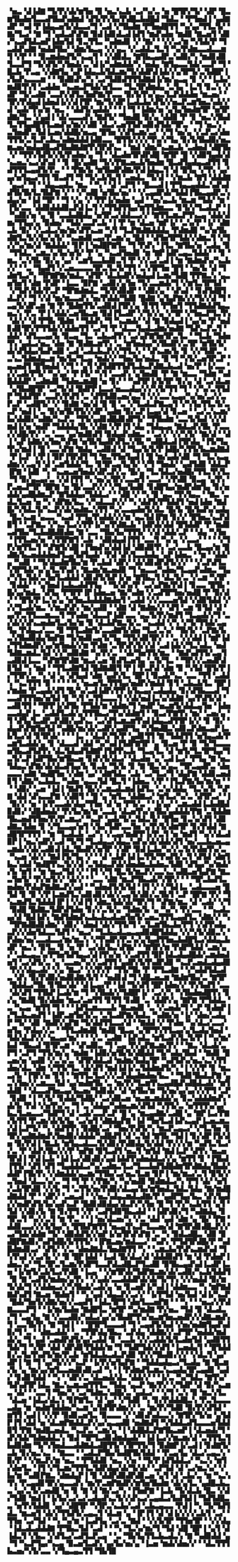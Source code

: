 ▝▅▃▝▟▐▟▇▝▜▞▛▞▟▞▆▜▅▝▉▝▅▃▚▃▙▝▃▞▚▞▃▝▅▝█▜▛▞▜▞▝▟▛▝█▃▆▜▙▟▅▜▃▃▟▜▙▟▚▟▆▟▝▟▜▞▛▞▙▞▛▟█▃▙▟█▟▝▜▟▃▝▝▛▜▅▟▐▝▄▟▇▟▛▝▚▟▝▛▐▟▄▃▅▜▞▟▃▃▞▜▝▃▟▝▞▜▙▟▆▝▛▜▅▟█▜▜▝▚▞▄▞▜▜▃▜▞▝▇▞▜▃▞▝▇▝▜▝▄▟▃▟▚▛▇▝▉▟▐▟▊▟▃▟▐▟▜▝▆▟▚▟▅▝▆▟▉▝▇▃▅▜▝▟▊▞▚▃▟▜▟▃▅▛▐▟▅▜▟▝▊▃▜▜▃▝▚▟▆▟▊▝▞▝▇▞▝▝▞▞▃▞▆▝▚▜▟▞▛▝▜▃▟▟▚▟▇▝▅▟▟▜▙▞▝▟▆▞▙▃▄▝▞▞▄▃▝▞▃▟▟▃▜▃▜▝▚▞▛▟▆▃▃▟▃▃▆▜▝▞▛▝▝▝▉▃▆▟▅▟▜▞▚▃▄▜▝▝▞▟▉▟▃▝▇▜▙▃▄▟▛▃▚▟▉▞▚▝▆▟▊▟▉▜▃▃▛▜▝▜▞▟▜▞▚▜▅▟▞▃▝▟▐▞▚▟▆▟▟▞▚▝▅▟▄▝▇▜▄▃▃▜▟▞▃▃▛▝▜▝█▃▙▝▛▃▄▝▞▟▇▜▄▝▄▛▐▟▄▃▙▜▟▃▆▞▜▞▟▟▛▟▐▟▞▞▄▜▛▜▞▃▜▟█▛▐▞▙▟▚▃▃▃▆▝▝▝▉▟▉▟▚▞▚▝▃▞▜▟▉▟▜▜▜▟▇▟▐▞▆▞▄▃▄▝▊▝▞▝▐▃▙▞▆▟▉▜▚▜▝▃▟▟▅▝▚▃▅▃▛▜▟▞▅▜▃▃▝▜▃▜▛▟▆▟▄▝▃▜▄▝▐▃▜▝▊▃▚▝▞▟▛▝▜▞▃▟▇▝▃▃▛▞▟▜▃▜▅▛▇▞▛▃▃▝▉▞▙▜▚▞▄▃▜▃▛▟▟▟▅▝▆▃▅▞▝▜▛▞▛▟▄▟▐▟▅▟▐▞▞▟▐▜▛▝▆▞▜▞▟▛▐▃▟▃▙▞▟▜▞▞▅▃▛▃▆▜▅▃▚▟▞▞▟▝▄▟▞▜▚▞▆▝▅▃▝▝▟▟▜▞▄▟▟▞▝▝▐▝▜▝▐▟▆▞▅▝▄▜▄▜▅▟▆▜▛▝▅▜▛▟▇▞▜▃▝▞▄▟▐▝▟▞▃▃▃▟▚▝▇▟▜▞▝▜▅▟█▝▉▞▄▝▟▟▉▝▛▝▊▝▅▃▚▜▙▟▜▃▜▜▄▟█▜▜▃▅▟▚▞▆▞▞▟▉▝▟▃▞▃▅▜▜▟▚▟▊▟▜▟▞▜▛▃▝▝▜▝▅▃▚▝▃▜▅▟▛▃▜▟▐▃▅▞▟▟█▞▅▃▄▝█▜▅▝▞▟▜▃▆▞▃▞▝▞▜▝▅▞▄▝▞▃▛▃▞▟▅▜▜▜▞▃▜▃▛▃▙▃▚▟▆▟▟▟▐▟▉▃▃▝█▜▜▞▞▞▞▜▚▞▞▜▄▝▊▞▙▜▙▟▉▞▅▃▆▃▅▞▅▟▄▟█▃▟▜▙▟▇▟▇▜▚▜▛▟▚▃▝▝▆▟▝▟▆▞▚▃▆▃▙▝▃▟▅▟▝▟█▜▙▝▞▝▜▜▚▜▟▜▞▞▙▜▚▟▅▞▄▝▜▝▝▟▃▟▅▜▛▟▛▟█▝▇▜▛▝█▝▞▟▉▜▄▟▞▟▚▃▅▃▚▃▞▟▚▟▝▝▊▝█▞▄▟▇▝▜▞▞▛▇▃▅▃▙▜▅▟▆▝█▃▟▜▄▟▄▃▟▜▜▝▊▟▜▜▜▃▄▟▜▞▛▃▝▝▝▛▇▞▙▝▆▜▙▟▛▟▇▞▛▟▐▟▄▃▜▝▟▝█▜▄▝▞▜▚▝▄▞▄▞▅▜▄▃▞▜▜▝▉▃▟▜▝▜▝▜▞▃▙▜▄▜▝▃▅▟▃▝▜▞▟▝▝▞▆▃▙▝▇▜▝▟▟▟▇▝▄▃▞▝▜▝▝▟▄▃▄▟▃▝▆▃▝▝▚▝▝▟▝▃▛▜▝▝█▃▃▟▐▝▛▜▄▃▄▟▟▃▚▟▚▟▟▜▙▜▙▜▃▜▙▛▇▝▞▝▝▞▚▟█▝▅▜▙▞▅▞▝▝▞▃▄▟▛▟▞▜▟▟▐▜▙▃▄▟▛▃▚▟▄▞▅▝▐▟▝▜▛▝▝▜▝▞▄▝▞▝▛▛▐▞▅▟▅▝▄▟▝▝▅▞▄▃▙▝▆▃▆▝▜▟▞▝▆▝▐▜▞▃▃▝▟▟▉▟▟▟▉▃▛▟▐▃▜▝▞▜▜▟▜▜▄▞▆▜▜▟▆▃▃▝▊▜▞▞▜▃▟▃▛▝▐▝▚▟▉▞▅▝▄▝▉▝▃▃▙▟█▟▄▝▅▜▛▃▞▟▟▃▃▞▞▝▇▜▜▃▆▃▛▜▚▃▄▝▟▟▞▟▆▞▜▜▄▞▄▝▉▟▅▞▝▜▟▞▃▃▛▃▙▝▐▝▛▝▆▝▟▃▅▝▆▛▐▞▝▃▚▞▛▝▐▞▝▟▇▃▙▝▉▞▝▞▃▟▃▞▅▞▆▞▟▜▚▃▅▝▚▜▝▜▃▛▇▟▇▟▟▟▄▝▛▟▆▟▉▝▚▞▅▜▙▟▇▜▃▜▞▞▙▞▄▜▞▝▚▃▆▟▊▃▄▞▛▃▆▞▄▝█▟▝▝▟▜▅▜▛▜▟▞▞▟▆▃▜▝▞▜▞▞▚▞▆▞▟▝▇▟▟▟▞▝▊▛▐▝▅▟█▛▇▜▃▝▜▝▛▟▚▝▐▜▃▝▇▜▙▞▅▝▃▟▄▝▉▝▜▜▟▃▝▃▆▃▚▞▙▞▅▜▞▝▛▝▄▝▚▃▟▜▅▟▊▝▆▝▇▛▐▟▛▃▄▃▜▟▟▞▝▝▊▝▆▃▝▃▚▜▙▝▉▞▄▝▄▞▝▃▆▜▃▃▙▟▊▃▜▝▛▝▞▞▃▞▃▟▐▝▆▝▇▟▆▟▚▞▚▃▙▞▞▝▝▃▝▜▄▟▜▝▞▃▅▃▃▃▃▜▛▃▜▃▜▞▜▜▝▃▚▜▛▜▅▝█▜▝▝▅▞▙▝▟▝▜▟▆▜▃▞▚▝▜▛▇▛▇▞▆▟▃▝▟▜▛▝▟▃▙▟▛▞▅▟▄▟▐▃▆▞▜▟█▝▛▛▇▃▚▝▄▃▅▜▅▜▝▟▆▝▛▟▛▝▐▃▃▝▉▛▇▝▃▟▊▞▄▜▅▝▜▞▃▃▆▟▞▜▝▞▆▜▃▜▛▜▟▝▝▞▜▟▚▜▟▞▛▃▛▝▜▛▇▟▆▟▃▝▜▞▛▟▉▟▛▝▝▟▉▞▄▝▝▟▚▟▝▝▊▟▜▟█▜▟▃▛▞▝▜▝▞▟▝▆▞▆▃▃▟▚▝▅▞▛▟▟▞▜▟▉▝█▟▇▝▄▜▄▛▇▞▞▞▜▞▞▟▝▜▝▃▄▜▞▟▛▃▆▝▇▝▛▝█▟▆▜▜▞▃▟▉▟▐▜▛▞▄▝▊▜▜▝▛▜▅▜▝▜▜▟▇▟▟▜▄▃▅▃▚▝▛▃▝▛▐▝▟▟▞▃▅▜▙▃▆▝▉▟▐▜▃▟▛▝▞▜▞▞▄▝▞▜▛▝▞▜▅▃▛▜▃▜▚▝▟▞▞▝▟▝▛▜▙▝█▟▆▝▝▜▟▟▚▝▜▝▚▃▆▟▞▝▟▝▇▝▉▟▄▟▐▝▄▞▅▝▛▝▅▟▊▟▊▜▛▞▛▜▜▟▞▞▟▟▅▜▜▝▃▞▜▝▛▝▟▃▃▜▄▟▃▟▆▞▅▟▇▝▜▟▚▃▛▃▜▝▟▟▞▝▟▜▃▃▄▞▙▝▉▃▄▝▜▃▝▃▙▃▟▜▚▝▃▞▄▛▇▜▅▜▛▃▜▃▝▝▜▃▙▝▜▟▅▜▚▝▄▟▃▞▅▃▝▟▅▝▇▝▉▟▇▃▆▜▚▝▃▝▆▜▅▟▄▞▚▜▙▟▛▞▃▜▛▝▆▜▙▜▞▟▞▟▜▟▄▞▙▟▚▟▉▝▃▟▝▃▟▃▙▃▛▞▞▜▜▃▚▝▝▟▚▃▆▞▙▝▊▝▞▞▜▟▛▃▝▃▚▃▜▟▆▟▄▃▆▝▆▞▙▞▜▃▄▝▆▟▞▞▝▜▅▞▙▞▅▟▃▝█▝▜▝▚▜▞▃▅▜▛▃▛▝▄▃▅▟▜▝█▜▅▟▟▝▞▜▝▝▄▜▝▟▜▟█▜▜▟▜▃▙▃▛▟▇▃▙▃▟▝▅▞▛▝▐▞▃▃▝▞▞▃▟▞▛▜▞▝▚▞▄▞▝▛▐▜▞▝▚▜▝▃▃▟▚▝▄▜▅▟▊▝▛▝▇▝▆▃▃▝▜▟▆▝▚▟█▟▟▟▛▝▃▟▆▟▊▝▜▟▅▃▆▟█▝▅▝▊▞▝▝▚▟▜▛▐▞▙▜▛▝▊▞▄▝▟▝▃▞▟▃▅▝▄▜▙▟█▜▛▝▃▞▜▞▟▝█▟▛▛▐▃▃▞▅▃▃▟▄▞▞▞▚▜▞▜▜▝▜▝▝▞▚▞▃▜▜▟▛▝▜▟▟▜▛▝▃▃▛▞▛▟▜▝▃▝▟▜▜▟▉▃▅▞▄▃▜▝▞▞▃▃▚▃▄▞▚▞▅▞▃▞▞▃▛▃▛▝▃▟█▜▞▝▞▝▉▟▇▝▅▞▟▝█▝█▝▃▝▞▜▃▟▃▛▇▃▄▜▝▞▚▜▄▜▜▃▜▞▃▃▛▝▅▟▐▝▃▝▉▞▅▜▙▜▜▞▞▟▛▝▄▟▆▝▉▞▃▛▐▃▄▞▟▝▊▃▅▝▝▃▞▃▚▃▆▞▙▞▟▟▉▞▚▟▇▞▚▃▛▃▝▜▜▞▄▟▊▟█▟▊▟▛▜▞▝▜▜▙▟▆▝▃▃▜▞▙▟▝▞▞▟▆▟▐▞▅▝▅▟▛▝▜▟▟▟▄▜▙▝▞▟▇▝▞▛▐▜▝▟▄▝▜▟▄▃▄▝▇▟▃▟▚▜▙▝▛▃▃▞▞▟█▞▛▞▝▃▝▃▃▝▄▞▆▟▉▟▜▝▉▟▄▟▚▟▆▃▝▝▃▞▞▝▞▞▚▜▞▝▇▞▟▝▝▟▐▝▄▛▐▟▇▞▄▜▅▞▚▛▇▝▅▜▙▜▄▟▛▟▜▃▚▜▙▝▚▟█▟▃▟▐▜▛▟▄▝▐▜▞▜▄▜▚▞▆▟▐▝█▝▃▃▚▛▇▝▇▟▄▝▃▟▉▟▝▟▝▜▄▞▙▜▞▛▐▟█▞▚▜▜▞▙▃▆▟▇▟▝▛▐▃▛▝▞▛▐▝▉▛▐▜▛▟▜▝▜▝▇▃▜▜▅▜▄▟▐▝█▝▆▞▄▟▞▟▊▝▜▝▜▃▚▃▄▟▆▞▞▃▄▜▝▟▝▃▆▜▟▟▞▜▃▝▊▜▛▃▄▜▄▜▞▝▞▜▝▜▅▟▞▝▄▟▜▟▉▝▟▟▃▛▐▛▇▝▐▟▊▝▚▝▚▃▅▃▅▜▅▟▞▟▛▃▛▞▃▝█▞▄▝▜▃▜▟▃▞▅▟█▞▜▜▃▜▚▜▃▝▜▝▉▞▄▃▄▞▃▝▞▟▐▜▜▝▚▝▅▞▄▜▛▞▃▃▅▜▝▃▃▞▝▞▛▟▉▝▉▃▄▝▄▜▚▝▛▃▅▃▛▜▛▝█▛▇▝▅▝█▞▃▃▛▞▞▝▞▜▄▞▙▟▊▝▊▟█▜▄▞▆▟▛▟▆▜▄▝▊▞▅▟▟▞▄▟█▟▆▃▛▝▇▜▟▟▄▞▜▟▟▃▞▝▝▟█▝▞▝▚▝█▝▄▃▝▜▚▜▄▃▝▝▇▃▝▃▟▃▜▃▅▝▅▝▚▝▟▛▇▞▙▃▝▞▚▟▃▃▛▞▞▝▚▝▟▟▜▞▛▜▟▟▜▝▅▟▐▟▅▝▇▟█▞▚▜▟▃▜▞▚▃▛▞▟▞▅▟▆▃▚▜▜▝▚▞▃▃▄▟▅▜▞▟▃▝█▞▙▝█▞▙▟▚▞▄▟▄▝█▃▚▃▆▝▄▃▃▝▚▃▟▝▛▜▄▜▚▟▟▞▞▞▆▝▄▃▜▟▐▛▇▝▊▞▞▝█▜▅▃▚▃▛▟▉▜▝▝▃▛▇▃▝▞▚▃▜▃▞▞▛▛▐▞▚▞▛▟▇▃▙▝▐▟▛▟▞▟▟▝█▜▟▟▛▝▛▝▆▟▊▃▟▜▙▞▜▃▙▟█▟▉▟▅▝▇▝▃▃▝▜▙▞▙▞▜▜▜▞▝▞▟▝▟▟▞▃▛▝▝▟▄▝▚▜▅▝▐▜▜▃▅▞▅▝▚▜▜▛▇▜▝▃▙▝▝▟▉▟▄▟▐▜▜▝▃▃▜▝▚▞▄▝▞▃▃▞▝▝▝▝▞▜▛▞▆▜▜▃▜▝▚▛▇▜▞▟█▝▐▜▅▟▚▞▟▟▐▟▝▟▉▟▉▜▚▝▃▞▃▃▙▝█▃▄▞▆▝█▟▇▞▙▃▅▟▟▟▅▟▜▃▄▜▟▜▄▟▞▝▛▟▝▟▚▜▃▃▙▟▄▝▄▛▐▟▅▃▝▝▆▝▝▟▟▞▄▝▚▟▊▝▝▜▞▟▄▟▆▜▙▞▆▝▛▃▙▟▝▟▛▞▝▟▞▟▊▟▛▟▜▞▞▞▝▝▞▃▛▟▜▃▚▜▛▜▟▞▚▞▄▜▃▜▚▟▚▝▇▃▆▞▆▃▅▟▉▝▜▝▅▃▃▞▚▟▅▞▜▃▄▟▚▟▆▃▝▜▄▞▚▜▃▜▟▞▃▜▅▜▃▟▟▟▝▟▊▟▜▞▙▛▐▞▅▝▇▜▙▃▜▝▟▃▜▞▃▝▞▃▆▝▚▜▛▝▊▟▟▞▝▝▄▜▅▟▐▃▙▃▟▟▜▜▄▝▝▜▞▟▚▞▛▝▃▞▄▛▇▞▛▟▐▝▊▃▃▝█▜▙▝█▞▄▞▆▟▃▝▟▜▄▝▛▜▛▛▐▛▐▟▅▃▅▝▇▞▚▟▆▝▞▃▟▜▛▜▅▞▅▟█▝▛▝▉▞▟▞▝▝█▜▞▛▐▃▚▞▄▝▅▜▅▃▙▟▟▟▇▟▅▜▝▃▟▟▝▞▞▃▃▃▅▜▟▝▞▟▉▜▟▟▝▞▞▞▜▃▟▞▆▃▝▞▆▃▛▟▚▝▆▞▄▟▉▝▝▟▇▝▟▝▇▟▆▞▞▝▟▜▝▃▆▝▊▜▟▝▟▝▄▞▛▃▜▜▃▃▆▃▃▜▝▜▚▟▅▝▟▃▃▛▐▟▛▃▃▝▄▃▜▞▛▞▆▟▜▝▜▃▄▟▞▞▜▝▃▞▟▞▞▟▚▃▅▟▅▜▃▞▙▞▆▝▉▝▟▃▙▛▇▃▜▞▃▝▚▃▟▟▝▞▚▝▞▜▞▜▜▟▞▃▄▜▄▝▛▟▄▃▞▃▃▝▉▝▜▜▃▟▆▜▞▃▃▟▇▜▞▟▅▝▜▃▞▃▚▞▝▜▙▜▞▝▃▛▇▞▙▃▚▜▙▟▉▟▄▜▅▛▇▝▜▞▆▟▊▃▄▜▞▜▄▝▜▜▞▟▊▜▛▞▝▝▃▝▞▞▟▟▐▝▆▛▐▟▞▜▜▟▆▟▛▞▄▞▆▜▅▟▞▞▆▝▛▟▆▝▃▜▛▟▚▜▞▞▟▝▃▟▐▟▞▞▜▃▚▟▃▝▅▟▜▟▇▃▆▟▃▜▟▝▞▞▚▟▉▟▇▝▚▞▛▞▃▝▝▟▞▜▅▜▜▞▆▃▝▝▇▟▚▟▜▜▞▃▄▜▃▟▉▟▐▃▃▝▚▛▇▜▛▟▇▝▆▃▞▃▅▝▊▟▜▃▅▜▄▝▃▜▞▜▃▝▝▜▛▞▞▃▅▟▛▟▊▜▟▝▚▝▆▟▝▝▜▜▃▟▇▜▟▝█▟▇▟▉▜▝▛▐▝▛▃▛▟▝▟▆▝▉▝▚▜▟▝█▜▞▛▐▞▜▜▛▞▃▝▚▝▟▝▄▝▟▜▄▟▝▟▆▝▄▟▚▜▃▝█▛▐▝▉▃▟▞▚▃▝▃▃▝▜▜▝▃▟▟▚▝▚▃▜▜▜▝▉▝▝▝▝▝▚▝▅▃▅▜▃▜▜▜▄▞▅▟▛▞▆▟▟▝▊▜▝▃▙▃▙▜▃▝█▛▐▞▆▟▅▝▛▃▄▟▞▟▜▝█▞▚▞▃▟▐▟▛▞▛▛▐▞▙▃▄▞▃▟▄▟▄▝▊▞▟▜▙▃▃▟▝▜▃▃▟▜▜▜▅▞▅▜▟▝▊▝▚▜▝▃▜▜▃▃▃▜▝▞▟▞▅▟▐▃▚▞▟▟▇▝▄▞▛▟▜▞▟▝▃▟▊▜▜▝▝▜▛▛▐▞▟▜▙▝▛▜▟▞▆▝▟▟▆▞▜▝▅▟▛▝▅▃▆▜▞▟▟▃▄▜▅▝▐▟▅▃▃▟▄▛▐▃▝▃▟▟▜▃▟▞▄▜▜▜▙▃▞▜▚▞▟▟▆▜▝▝▉▃▞▛▇▜▚▝▆▞▝▃▅▞▄▝▜▝▟▜▄▜▃▟▛▃▛▟▉▞▄▟▚▃▝▃▞▟▜▃▆▃▆▜▚▟▐▟▄▃▟▜▜▛▐▞▞▝▊▝▉▞▝▟▄▟▚▛▇▜▅▜▟▝▚▟█▞▆▞▟▞▃▟▛▞▄▟▛▜▄▝▚▜▅▟█▃▚▟▊▃▛▟▆▃▄▛▐▃▙▜▃▞▟▝▊▜▛▟▞▝▝▝▐▃▝▝▟▃▛▞▜▞▛▝▄▟▊▜▜▝▇▝▜▟▟▜▜▝▅▜▄▃▟▞▛▃▆▜▃▟▟▞▄▝▊▝▟▃▃▟▝▟▟▝▚▞▚▟▐▜▟▛▇▜▛▝▄▝▉▃▅▝▛▝▉▝▜▞▜▃▃▃▅▜▙▃▟▜▟▜▚▝▟▃▜▟▄▟▜▟▇▛▐▜▟▜▚▃▙▝▜▃▄▜▃▝▟▝▆▜▞▜▃▜▛▜▄▞▜▃▜▞▃▛▐▟▛▜▙▞▆▜▙▃▅▝▊▟▚▜▞▟▃▞▝▟▃▟▅▝▄▝▃▟▐▃▞▝▛▜▄▝▇▝▅▃▜▟▄▃▚▛▇▞▟▞▟▃▟▜▄▞▙▝▊▃▙▝▜▞▙▝▊▝▇▝█▃▚▞▄▃▝▜▛▃▄▟▛▃▝▟▅▃▃▃▚▟▇▝▅▟█▜▅▝▞▟▆▝▄▞▝▟▇▜▟▃▝▃▙▝▃▞▜▃▞▜▝▟▄▛▇▝▟▟▊▃▅▟▊▜▝▟▇▞▚▃▙▟▃▝▚▟▅▝▄▃▃▜▟▝█▃▜▝▐▟▅▃▝▞▛▝▐▜▃▛▇▞▙▞▆▞▆▝▝▝▝▟▉▞▝▃▅▝▐▟▐▝▇▟▜▝█▞▞▃▆▃▟▃▆▟▐▟▜▃▝▃▚▞▟▟▄▝▜▃▚▞▙▝▚▛▇▝▟▟▝▟▚▃▃▛▇▝▞▟▉▜▝▝█▝▄▝▆▜▃▝▟▟▇▃▞▝▆▜▃▞▚▞▃▝▟▜▛▃▞▝▐▝▉▞▞▝▅▝▐▞▛▃▃▟▞▟▄▞▜▜▅▝▟▝▅▝▛▜▞▃▝▝▐▞▄▞▝▃▆▃▟▟▐▃▙▟█▟▉▟▊▞▝▟█▟▅▟▞▝▛▞▙▞▆▞▆▝▃▃▙▝▟▃▅▜▚▞▄▜▙▞▄▟▟▟▞▛▇▝▃▜▟▟▆▜▙▃▅▟▜▜▅▞▛▞▛▃▆▃▞▝▚▃▛▝▄▟▞▜▞▃▜▟▃▜▞▝█▜▅▝▊▃▚▞▟▜▝▟▉▟▇▃▜▟▅▝▊▝▞▜▃▃▄▞▅▜▝▞▙▞▜▟▛▃▃▜▅▝▄▜▚▜▞▟▆▜▛▝▊▞▛▟▟▝▇▟█▜▛▜▜▜▝▝▆▝▜▃▟▃▙▝▃▞▚▝▞▃▄▞▆▟▛▛▐▞▛▃▜▝▅▝▆▟▜▝▚▞▞▟▃▟▉▛▐▝▅▃▚▟▛▞▃▟▝▜▞▜▝▜▃▟▄▃▞▟▄▃▚▟▚▞▟▞▟▟▞▟▜▝▅▞▃▃▙▃▅▃▄▃▆▟▞▞▟▞▃▟▊▟▐▟▃▜▙▟▛▞▅▜▛▝▞▟▛▝▉▟▐▃▙▞▚▞▞▃▜▞▛▟▅▜▚▞▃▝▚▃▅▝▟▞▞▝▇▟▐▜▞▜▄▝▞▝▝▟▝▃▙▛▐▟▐▃▜▜▞▜▚▟▜▞▃▜▝▟▜▟▝▟▆▜▙▃▚▟▟▝▆▟█▜▚▃▜▞▞▟▝▃▜▟▄▃▛▟▞▟▅▟▆▃▙▟▅▃▜▟▉▝▟▜▄▞▚▞▆▟▞▞▙▝▆▜▝▝▆▝▆▃▞▜▟▝▞▝▐▜▝▞▜▝█▃▜▞▆▃▛▞▃▃▚▃▚▟█▃▅▜▄▛▇▝▇▃▃▜▅▜▞▝▛▞▅▜▞▞▝▟▞▞▝▝▃▃▝▟▇▝▆▃▛▜▙▃▟▞▚▜▛▞▝▝▝▜▛▃▙▟▜▃▅▟▅▞▛▟▄▛▇▟▇▃▛▞▄▟▝▝▚▟▅▟▜▞▙▜▟▝▐▜▝▞▝▞▜▟▐▃▝▃▟▃▃▃▅▝█▜▟▝▊▝▉▝▞▛▐▃▆▟▜▃▚▟▊▟▊▞▟▞▞▃▄▜▞▟▊▞▃▜▙▜▝▃▛▝█▛▇▝▛▞▝▜▚▃▆▟▜▃▜▟▟▟▐▛▐▝▞▟▐▜▝▟▆▃▜▟▞▟▞▜▛▞▜▝▚▛▇▞▆▃▝▟▝▃▟▞▝▞▜▝▉▟█▝█▟▇▃▜▟▛▟▜▟▅▝▊▞▞▃▜▞▄▝▜▟▆▞▙▝▄▝▚▞▚▝▛▞▃▃▝▝▚▃▟▃▄▞▟▝█▟▐▟▚▝▇▟▜▟▆▟▚▃▙▃▙▃▟▃▅▜▅▜▞▃▅▃▜▜▜▃▄▟▜▃▝▟▇▞▞▝▚▝▜▛▇▟█▟▊▟▆▞▝▟▊▞▝▟▅▟▝▟▞▞▜▜▞▜▝▃▜▃▆▜▙▃▙▞▛▜▝▞▟▜▚▟▄▃▛▞▞▟▅▜▟▃▃▜▟▜▝▝▅▃▞▝▜▃▙▃▟▃▄▃▄▟▉▟█▜▟▟▄▝▞▞▚▜▞▟▉▃▚▝▛▟▅▞▅▞▃▃▟▃▃▞▆▞▆▃▚▝▞▜▚▟▛▞▛▃▚▞▄▜▄▟▜▜▅▃▙▟█▜▃▞▟▟▄▃▙▟▛▝▅▃▚▝▉▜▃▝▊▝▅▝▛▝▃▞▟▞▙▃▚▛▇▞▝▝▇▜▛▞▆▝▛▟▛▜▟▟▝▃▆▞▄▞▝▃▙▃▄▃▚▞▛▜▅▜▟▜▄▃▞▟▐▜▚▞▅▝▞▃▟▜▜▝▉▛▐▟▃▟▄▟█▟▞▃▆▟▅▟▅▜▝▃▞▟▜▞▃▝▄▝▃▃▅▞▚▞▞▃▟▜▜▝▄▟▛▞▙▜▚▟▛▟▉▝▚▃▛▃▅▟▃▟▄▟▉▝▛▞▞▟▄▃▟▞▝▞▄▝▇▃▞▝▞▞▛▞▛▝▜▜▞▜▙▝▛▝▛▜▃▟▇▝▝▞▚▟▟▜▟▃▟▃▝▟▚▝▉▞▛▟▉▞▅▟▉▟▇▞▙▜▝▝▅▟▊▟▝▜▝▟█▃▅▃▆▝▇▟▆▜▙▞▃▝▇▜▛▝█▟▟▃▞▜▙▝▊▜▙▞▟▞▝▟▐▃▄▞▛▝▐▟▝▜▞▟▜▝█▛▐▟▅▞▞▝▛▞▙▟▜▝▃▃▝▟▞▟▜▝▜▜▙▛▐▃▟▞▆▝▜▝▚▜▙▟▞▞▜▟█▛▐▞▝▃▞▞▚▝▚▜▙▟▅▟█▜▚▝▊▞▄▝▇▟█▝▉▞▟▟▅▝▆▃▞▃▅▜▜▝▊▜▜▝▊▟▉▝▃▝▟▟▛▞▄▝▇▛▇▝▛▜▟▟▃▝▃▝▚▃▄▝▆▜▜▝▜▝▝▝▐▟▜▃▆▃▃▃▙▝▇▃▅▟▊▝▃▝▞▃▅▟▞▜▝▃▛▝▊▟▅▛▐▞▜▃▙▃▅▟▜▝▐▟▛▃▆▜▅▜▞▃▝▃▜▃▟▛▇▞▙▟▃▝▚▟▇▞▅▝▐▞▝▟▅▞▃▟▄▝▛▝▜▞▝▟▊▝▇▟▛▞▄▛▇▝▜▞▟▟▜▜▃▃▞▟▝▝▇▟▟▝▞▝▛▟▅▝▚▞▟▃▞▃▃▞▅▜▄▝▛▟▄▞▞▃▝▝▜▜▃▟▆▟█▝▆▟█▝█▃▄▝▄▜▛▜▚▜▜▃▄▞▄▜▃▟▄▜▅▟▝▜▟▞▟▃▛▞▞▝▅▃▄▞▆▞▝▝▝▞▃▝▃▟▇▝▐▟▚▟▃▝▆▜▃▟▚▜▃▜▞▛▐▝▚▞▆▞▙▟▝▜▙▃▟▝▉▜▛▃▆▝▝▟▚▟▉▃▝▜▝▃▄▝▛▞▄▛▇▃▆▞▛▞▝▝▇▃▝▟▃▟▞▃▛▜▝▃▛▜▝▜▜▞▆▞▄▝▆▟▆▝▐▟▉▞▅▜▙▜▞▟█▟▟▝▜▞▚▟▄▜▙▟▝▝▇▟▊▝█▃▅▞▅▝▄▟▉▝▞▃▚▞▃▝▟▜▛▟▟▃▟▝▆▟▆▞▙▟▄▜▛▝▚▟▜▟▚▞▅▃▚▃▚▜▜▟▅▞▟▃▝▟▆▝▞▜▜▞▜▃▝▟▞▟▜▝▆▟▐▟▐▞▃▜▟▟▆▟▜▞▚▝▐▝▞▞▛▝▊▝▆▃▃▞▙▝▐▜▛▞▅▝▊▜▝▝▇▜▜▃▜▃▞▞▞▃▛▟▄▟▆▟▅▞▙▃▝▝▜▟▊▜▙▟▃▛▇▝▄▃▚▜▅▞▞▃▆▃▃▜▟▝▄▞▅▟▆▜▙▝▃▝▆▞▛▞▜▃▆▜▚▃▄▟█▟▚▟█▟▃▟▞▝▆▜▟▟▉▝▝▟▃▃▟▜▅▃▄▞▙▃▅▞▜▟▊▟▞▝▟▝▅▜▙▞▆▝▜▞▅▞▄▞▄▞▞▞▛▜▝▃▛▝▊▟▉▝▐▝▚▜▞▝▊▟▟▞▜▟█▞▝▃▞▟▉▃▅▝▅▃▆▃▆▟▟▞▄▝▊▃▚▟▟▟▆▟▚▝▟▞▙▝▛▟▝▞▅▜▚▞▃▝▜▝▃▝▟▟▄▞▚▟▅▃▆▞▟▜▟▝▚▜▜▞▃▝▅▜▜▜▚▞▄▞▙▃▜▃▅▃▃▞▜▟▛▜▝▟▝▃▟▞▃▃▛▃▛▝█▝▄▝▆▃▄▟▇▞▃▟█▝▄▝▇▛▐▃▞▛▇▞▙▜▜▝▛▃▆▞▟▞▙▜▄▝▃▞▅▜▝▟▇▟▄▛▇▝▐▟▝▜▅▜▃▟▐▟▚▃▄▛▐▃▅▃▆▃▞▟▐▃▛▜▞▝▚▝▟▟▜▜▚▝▉▟█▞▃▞▝▜▅▞▛▟▜▞▚▝▆▃▛▃▄▃▞▝▞▜▃▜▅▝▊▜▛▞▄▟▇▟▆▟▚▜▅▟▉▞▟▟▟▞▚▟█▟▜▝▟▝▃▜▟▝▇▜▙▝▜▟▐▝▊▞▟▛▐▜▞▟▅▝▉▞▛▟▐▝▇▃▙▝▆▜▄▃▟▃▃▜▞▟▊▞▛▟▉▟▄▜▞▟▟▝▛▞▞▞▆▝▚▟▜▃▜▃▞▞▃▝▛▝▟▟▚▜▙▞▞▞▛▝▅▛▇▝▉▜▃▟▜▝▅▃▜▝▆▜▟▝▇▟▐▃▛▝▟▜▚▝▅▃▅▜▛▟▐▝▛▟▐▃▙▝▐▟▐▃▞▟▊▟▊▞▄▟▐▟▟▜▚▟▅▟▟▃▞▞▄▝▆▜▜▝▊▝▐▜▙▟▐▜▜▞▝▟▜▝▟▜▝▜▄▟▟▟▃▞▚▞▃▟▆▃▜▃▞▜▃▃▙▟▜▟█▟▆▜▛▟▇▟▄▜▙▟▞▟▟▛▐▜▙▜▚▝▞▟▆▟▟▞▄▃▆▞▜▜▙▞▃▞▅▃▜▃▆▝▊▛▐▝▆▞▆▃▞▃▜▝▉▜▞▞▃▜▅▟▝▟▃▃▚▞▃▝▜▝▜▝▛▝▞▛▇▞▚▝▚▞▅▟▉▝▉▟▆▟▃▞▚▝▛▜▝▟▞▝▅▜▞▃▙▜▛▟▉▝▞▞▙▝▜▝▃▜▜▞▅▞▛▟▉▞▟▃▄▞▙▞▆▜▅▟▃▜▟▃▜▟▄▝▇▞▆▟█▟▇▟▟▝▛▝▝▟▛▞▝▃▅▃▟▝▝▞▅▃▚▟▄▃▆▟▃▟▇▞▛▝▄▟▛▜▄▞▙▃▝▟▚▜▄▟▞▞▅▟▛▟▜▞▙▞▄▟▚▃▛▝█▟▊▟▉▟▄▞▟▃▛▞▚▜▅▝█▝▜▝▛▞▚▃▙▜▜▝▄▜▝▜▟▝▞▟▊▞▙▝▇▝▊▞▛▜▝▞▛▝▃▟▜▟▉▜▙▃▟▟▝▝▐▟▛▟▊▞▜▝▚▟▇▟▄▝▊▜▛▃▜▝▚▞▞▃▜▝▆▝▛▃▝▝▐▝▅▞▟▃▅▞▚▝▞▃▝▟▟▝▄▟▝▟▆▝▄▝█▞▝▛▇▝▟▟▊▃▃▞▞▞▙▜▄▞▚▝█▜▙▛▇▜▜▝▅▃▄▜▚▃▛▜▃▃▅▞▟▝▇▜▛▟▊▟█▃▛▞▞▃▞▜▟▞▟▟▆▝▜▞▝▟▉▟▟▜▞▞▅▛▐▞▅▜▛▟▚▛▇▝▃▝▚▝▉▟▃▟█▃▝▟▉▝▉▟█▛▇▟▊▞▚▟▜▟█▞▙▜▜▜▞▝▐▛▇▃▅▞▆▟▃▃▞▝▚▟▚▝▛▜▟▜▛▟█▞▛▝▚▟█▟▆▟▊▃▞▝▟▜▞▝▞▃▝▟▅▟▇▟▃▜▅▟▇▜▜▝▚▝▝▃▆▃▙▞▛▟▚▃▆▟▚▟▝▜▚▜▚▟▝▞▃▞▙▝▞▝▉▝█▛▐▟▟▝▐▃▟▝█▞▟▃▞▟▝▟▟▟▉▟▜▝▆▝▟▝▛▟▅▛▐▟▅▃▚▞▝▜▃▜▛▃▜▃▆▞▛▟▛▜▃▃▛▟▃▟█▃▛▜▃▟▉▝▉▜▙▃▄▟▚▟▐▃▟▛▐▃▅▝▐▞▆▜▞▃▙▜▃▞▛▟▉▝▐▃▄▝▝▞▆▜▛▟▞▜▟▛▇▃▆▞▟▞▃▟▉▞▚▃▙▜▟▟▜▝▉▝▇▝▃▟▜▞▆▟▅▞▄▜▚▝▝▞▄▟▞▃▃▟▟▟▛▟▞▟▞▜▞▜▚▝▞▞▅▟▟▝▉▞▆▜▞▟▞▜▝▞▟▟▅▃▞▞▚▜▙▟▞▃▟▞▄▝▅▝▊▃▅▛▐▞▚▟▐▝▟▟▆▃▃▝▚▝▆▛▇▟▇▟▚▟▜▝▇▃▅▝▇▟▅▜▝▝▚▝▄▟▝▟▄▃▛▞▃▞▞▝▐▞▛▜▟▝▅▞▙▟▝▟▐▞▚▃▛▝█▟▞▜▅▜▞▟▇▞▅▞▞▃▄▟▜▝▐▟▃▜▛▜▝▟▅▜▃▃▅▛▇▝▝▝▚▝▝▝▅▃▞▞▛▟▇▃▃▃▛▜▝▝▐▞▆▞▙▟▅▝▇▟█▜▃▝▆▜▛▝▚▞▆▟▇▝▛▞▅▃▝▜▟▝▉▝▟▃▟▃▞▜▝▃▄▜▄▝▇▝▞▃▃▟▉▞▚▟▃▞▄▞▄▜▙▟▛▜▚▞▅▃▆▜▅▃▅▟▛▞▞▟▇▃▆▟▚▜▝▃▃▜▙▜▚▝▇▝▜▟▐▝▝▝█▜▛▜▃▃▃▟▝▜▝▃▄▟▜▞▙▟▝▞▅▞▅▟▇▜▄▟▚▟▉▞▜▝▃▝▝▟▆▃▟▟▞▝▃▝▜▜▛▟▄▜▙▃▝▃▛▟▄▝▟▟▇▞▞▃▛▜▛▝▅▟▟▞▆▟▟▞▄▝▜▝▄▟▝▃▅▟▛▟▜▞▄▞▃▟▟▝▊▝▃▃▙▝▞▞▃▟▟▞▙▜▃▟▅▜▟▝▄▟▉▜▜▜▟▞▜▝▚▜▛▝▟▟▝▟▛▟▊▜▜▟▟▞▆▝▜▝▜▟▛▜▟▞▞▟▜▝▐▃▅▟▄▜▝▝█▜▟▟▊▞▃▜▄▜▚▟▜▞▆▞▛▃▙▝▆▜▟▃▙▃▟▃▛▟▉▝▛▞▞▜▙▟▊▞▞▞▝▞▟▃▜▝▄▞▟▛▐▝▇▝▜▝▄▞▜▞▞▞▚▃▛▝▐▞▛▞▅▜▄▛▇▝▝▜▟▟▄▟▄▃▞▜▃▟▄▝▇▝█▃▆▞▙▝▄▝▆▞▄▞▆▜▃▃▅▟▊▟▊▃▟▝▚▝▐▝▛▟▆▟▜▃▆▃▚▃▄▟▄▜▛▃▄▟▊▝▄▟▞▝▊▟▊▜▟▟▝▝▚▝▝▟▛▞▃▝▟▃▅▟▞▟▃▝▟▟▞▞▝▝▐▞▃▝▚▞▜▟▃▝▇▜▚▞▜▟▚▟▜▛▐▟▃▝▇▃▚▃▆▃▆▜▜▜▃▝▜▟▄▝▄▃▛▝▇▞▛▞▝▞▜▟▛▝▟▝▉▞▚▃▆▃▝▟▞▝▝▃▃▜▝▜▅▞▚▝▃▞▜▟▆▃▚▟█▞▃▝▄▟▃▞▝▝▞▜▝▃▚▝▉▝▆▃▚▜▃▝▟▃▅▝▐▟▃▞▟▃▚▝▊▛▇▜▃▝▟▝▄▞▝▞▜▟▉▝▚▝▊▞▛▟▟▟█▃▚▝▛▃▜▃▃▃▃▟▄▝▆▝▅▟▆▜▟▟▅▞▚▃▆▝▄▜▟▜▛▟▆▞▞▝▃▝▆▞▛▞▜▟▉▝▉▞▛▞▟▜▟▝▆▜▜▝▄▟▐▝▞▞▛▝▉▟▊▃▅▜▃▝▉▃▃▃▝▞▝▟▊▟▚▟▃▃▚▝▇▜▛▞▜▞▅▝▄▜▟▛▐▜▝▟▟▝▅▝▟▃▆▛▇▟▟▃▛▞▄▞▄▃▄▟▉▝▅▟▇▟▜▝▚▜▟▟▃▟▜▃▃▃▅▜▟▟▉▜▝▛▇▝▆▟█▃▅▟▃▝▚▃▛▃▝▃▆▞▄▝▐▝▟▟█▟▃▛▇▜▙▃▅▛▐▝▟▃▅▟▞▜▝▟▚▜▟▞▜▟▆▟▟▃▚▝▉▟▝▜▛▜▃▟▊▟▆▟▄▟▞▝▐▟▐▃▞▞▆▃▆▞▟▝▃▜▜▜▃▜▙▟▉▟▆▝▜▞▚▜▅▟▃▃▟▟▇▟▃▟█▜▜▞▚▜▛▜▜▞▜▝▉▟▇▛▐▞▃▟▐▝▊▟▇▜▞▃▙▝▊▞▅▃▚▃▝▝▇▃▃▝▝▃▟▃▛▜▙▞▙▟█▜▙▜▟▟▝▝▛▃▄▜▄▝▟▃▞▃▄▃▚▝▉▞▛▝▝▞▆▃▛▞▆▝▅▃▝▝▛▜▟▟▊▝▅▃▝▞▅▝▝▜▞▛▐▟▜▟▟▃▞▝▚▃▚▝▆▜▞▟▅▜▃▝▐▜▝▞▜▃▆▞▜▜▜▃▜▟▛▟▄▞▟▞▜▞▟▞▝▃▛▜▟▝▟▝▃▞▆▃▚▞▝▞▙▞▆▝▚▟▊▛▇▃▝▟▆▟▄▛▐▝▉▝▟▟▛▟▉▟▛▟▊▃▅▝▄▜▝▟▝▃▙▞▃▝▆▝▚▃▚▜▚▝▛▃▄▟▊▜▛▞▄▃▃▟▚▝▆▞▛▃▆▛▇▟▛▞▆▜▅▜▙▟▆▝▟▞▄▜▃▝▄▟█▃▙▃▃▝▄▞▃▜▞▃▅▟█▝▅▝▊▝▇▝▟▝▇▞▃▞▚▝▐▜▅▛▇▝▐▃▙▝▜▞▟▃▙▝█▃▝▞▟▞▜▟▉▝▆▟▐▝▐▞▙▞▃▞▃▞▃▟▄▟▚▃▜▞▞▟▚▃▞▃▄▟▃▞▙▟▜▟▐▝▜▟▜▟█▃▃▝▅▜▚▜▟▟▊▝▄▞▝▟█▜▛▝▚▜▛▃▚▃▙▞▃▟▝▃▙▃▄▃▃▝▛▟▐▝▚▝▜▞▜▟▜▟▃▝▆▃▅▜▝▟▞▞▜▜▟▜▞▃▄▃▜▝▟▃▆▝▄▝▐▛▐▜▝▟▝▟▐▞▞▞▞▃▙▜▝▃▞▝▜▜▅▝▃▞▜▟▝▝▚▝▚▞▆▝▐▃▟▜▄▝▃▞▃▝▇▟▝▝▞▞▙▜▛▝▜▜▅▜▛▝▝▞▞▟▄▝▐▟▃▟▃▟▟▟▇▝▛▜▙▃▜▟▝▃▟▝▝▝▚▝▜▃▚▞▆▞▜▝▜▟▝▟█▝█▛▐▝▄▜▝▟▐▟▃▜▝▞▙▃▝▞▟▜▃▞▃▟▜▃▛▃▄▝▝▃▝▜▙▜▄▜▜▃▙▃▟▃▚▝▇▝▚▟▉▟▟▝▄▝▜▝▚▃▛▜▄▞▚▃▄▝▉▃▅▜▃▟▚▝▄▞▙▞▅▞▄▝▐▃▅▝▆▟▞▟▅▞▞▝▝▟▃▜▜▜▙▃▅▞▚▜▞▃▃▝▞▜▄▃▄▃▜▜▝▜▙▜▉
